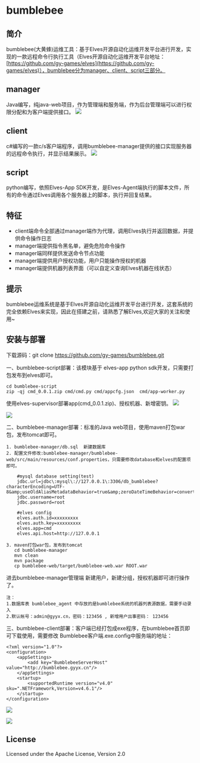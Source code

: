 # bumblebee
## 简介
bumblebee(大黄蜂)运维工具：基于Elves开源自动化运维开发平台进行开发，实现的一款远程命令行执行工具（Elves开源自动化运维开发平台地址：[https://github.com/gy-games/elves](https://github.com/gy-games/elves)），bumblebee分为manager、client、script三部分。
	
## manager
Java编写，纯java-web项目，作为管理端和服务端，作为后台管理端可以进行权限分配和为客户端提供接口。
![](img/manager-home.png)

## client
c#编写的一款c/s客户端程序，调用bumblebee-manager提供的接口实现服务器的远程命令执行，并显示结果展示。
![](img/client-home.png)

## script
python编写，依照Elves-App SDK开发，是Elves-Agent端执行的脚本文件，所有的命令通过Elves调用各个服务器上的脚本，执行并回复结果。


## 特征
- client端命令全部通过manager端作为代理，调用Elves执行并返回数据，并提供命令操作日志
- manager端提供指令黑名单，避免危险命令操作
- manager端同样提供发送命令节点功能
- manager端提供用户授权功能，用户只能操作授权的机器
- manager端提供机器列表界面（可以自定义查询Elves机器在线状态）


## 提示
bumblebee运维系统是基于Elves开源自动化运维开发平台进行开发，这套系统的完全依赖Elves来实现，因此在搭建之前，请熟悉了解Elves,欢迎大家的关注和使用~


## 安装与部署
下载源码：git clone https://github.com/gy-games/bumblebee.git


一、bumblebee-script部署：该模块基于 elves-app python sdk开发，只需要打包发布到elves即可。

	cd bumblebee-script
	zip -qj cmd_0.0.1.zip cmd/cmd.py cmd/appcfg.json  cmd/app-worker.py
使用elves-supervisor部署app(cmd_0.0.1.zip)、授权机器、新增密钥。
![](img/supervisor-app.png)

![](img/supervisor-auth.png)

二、bumblebee-manager部署：标准的Java web项目，使用maven打包war包，发布tomcat即可。

	1. bumblebee-manager/db.sql  新建数据库
	2. 配置文件修改:bumblebee-manager/bumblebee-web/src/main/resources/conf.properties，只需要修改database和elves的配置项即可。
	
		#mysql database setting(test)
		jdbc.url=jdbc\:mysql\://127.0.0.1\:3306/db_bumblebee?characterEncoding=UTF-8&amp;useOldAliasMetadataBehavior=true&amp;zeroDateTimeBehavior=convertToNull
		jdbc.username=root
		jdbc.password=root
		
		#elves config
		elves.auth.id=xxxxxxxxx
		elves.auth.key=xxxxxxxxx
		elves.app=cmd
		elves.api.host=http://127.0.0.1
		
	3. maven打包war包，发布到tomcat
	   cd bumblebee-manager
	   mvn clean
	   mvn package
	   cp bumblebee-web/target/bumblebee-web.war ROOT.war

进去bumblebee-manager管理端 新建用户，新建分组，授权机器即可进行操作了。

	注： 
	1.数据库表 bumblebee_agent 中存放的是bumblebee系统的机器列表源数据，需要手动录入
	2.默认帐号：admin@gyyx.cn，密码：123456 , 新增用户出事密码： 123456

三、bumblebee-client部署：客户端已经打包成exe程序，在bumblebee首页即可下载使用，需要修改 Bumblebee客户端.exe.config中服务端的地址：

	<?xml version="1.0"?>
	<configuration>
	  	<appSettings>
	    	<add key="BumblebeeServerHost" value="http://bumblebee.gyyx.cn"/>
	  	</appSettings>
		<startup>
			<supportedRuntime version="v4.0" sku=".NETFramework,Version=v4.6.1"/>
		</startup>
	</configuration>

![](img/client-login.png)

![](img/client-result.png)

## License
Licensed under the Apache License, Version 2.0